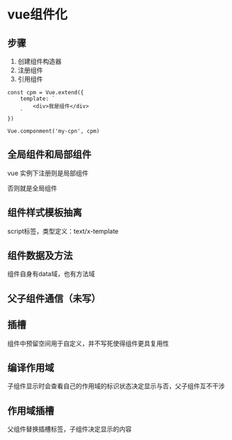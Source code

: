 # vue组件化

## 步骤

1. 创建组件构造器
2. 注册组件
3. 引用组件

```
const cpm = Vue.extend({
	template: `
		<div>我是组件</div>
	`
})

Vue.componment('my-cpn', cpm)
```

## 全局组件和局部组件

vue 实例下注册则是局部组件

否则就是全局组件

## 组件样式模板抽离

script标签，类型定义：text/x-template

## 组件数据及方法

组件自身有data域，也有方法域

## 父子组件通信（未写）

## 插槽

组件中预留空间用于自定义，并不写死使得组件更具复用性

## 编译作用域

子组件显示时会查看自己的作用域的标识状态决定显示与否，父子组件互不干涉

## 作用域插槽

父组件替换插槽标签，子组件决定显示的内容